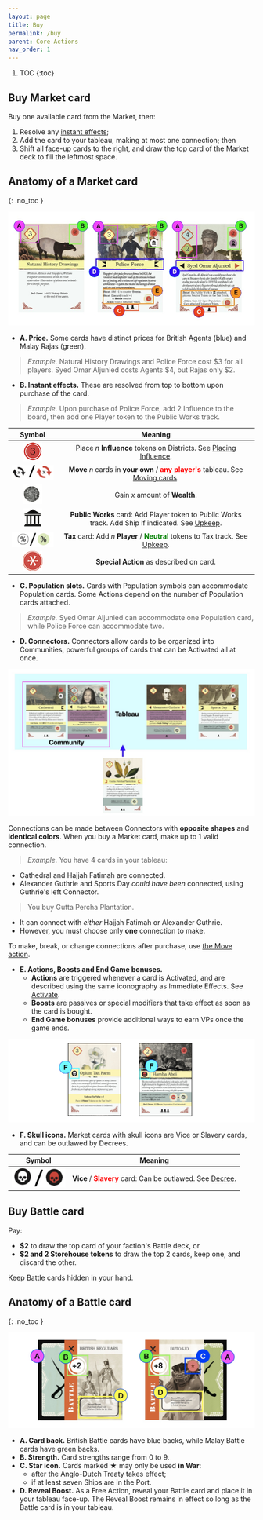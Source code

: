 ```yaml
---
layout: page
title: Buy
permalink: /buy
parent: Core Actions
nav_order: 1
---
```

1. TOC
{:toc}

## Buy Market card

Buy one available card from the Market, then:

1. Resolve any [instant effects](important-concepts#instant-effects);
2. Add the card to your tableau, making at most one connection; then
3. Shift all face-up cards to the right, and draw the top card of the Market deck to fill the leftmost space.

## Anatomy of a Market card
{: .no_toc }

![Market cards](img/4_buy_market_card_anatomy.jpg)

- **A. Price.** Some cards have distinct prices for British Agents (blue) and Malay Rajas (green).
> *Example.* Natural History Drawings and Police Force cost $3 for all players. Syed Omar Aljunied costs Agents $4, but Rajas only $2.
- **B. Instant effects.** These are resolved from top to bottom upon purchase of the card.
> *Example.* Upon purchase of Police Force, add 2 Influence to the board, then add one Player token to the Public Works track.

| Symbol | Meaning |
| :---: | :---: |
| ![Influence](img/icons/influence.png) | Place *n* **Influence** tokens on Districts. See [Placing Influence](important-concepts#placing-influence). |
| ![Move](img/icons/move.png) | **Move** *n* cards in **your own** / <span style="color:red"><strong>any player's</strong></span> tableau. See [Moving cards](important-concepts#moving-cards). |
| ![Wealth](img/icons/wealth.png) | Gain *x* amount of **Wealth**. |
| ![Public Work](img/icons/public_works.png) | **Public Works** card: Add Player token to Public Works track. Add Ship if indicated. See [Upkeep](sequence-of-play#4-check-and-resolve-upkeep). |
| ![Tax and Philanthropy](img/icons/tax_philanthropy.png) | **Tax** card: Add *n* **Player** / <span style="color:green"><strong>Neutral</strong></span> tokens to Tax track. See [Upkeep](sequence-of-play#4-check-and-resolve-upkeep). |
| ![Special](img/icons/special.png) | **Special Action** as described on card. |

- **C. Population slots.** Cards with Population symbols can accommodate Population cards. Some Actions depend on the number of Population cards attached.

> *Example.* Syed Omar Aljunied can accommodate one Population card, while Police Force can accommodate two.

- **D. Connectors.** Connectors allow cards to be organized into Communities, powerful groups of cards that can be Activated all at once.

![Community](img/4_buy_community.jpg)

Connections can be made between Connectors with **opposite shapes** and **identical colors**. When you buy a Market card, make up to 1 valid connection.

> *Example.* You have 4 cards in your tableau:
- Cathedral and Hajjah Fatimah are connected.
- Alexander Guthrie and Sports Day *could have been* connected, using Guthrie's left Connector.

> You buy Gutta Percha Plantation.
- It can connect with *either* Hajjah Fatimah or Alexander Guthrie.
- However, you must choose only **one** connection to make.

To make, break, or change connections after purchase, use [the Move action](important-concepts#moving-cards).

- **E. Actions, Boosts and End Game bonuses.**
    - **Actions** are triggered whenever a card is Activated, and are described using the same iconography as Immediate Effects. See [Activate](activate).
    - **Boosts** are passives or special modifiers that take effect as soon as the card is bought.
    - **End Game bonuses** provide additional ways to earn VPs once the game ends.

![Vice and Slavery](img/4_buy_vice_slavery.jpg)
- **F. Skull icons.** Market cards with skull icons are Vice or Slavery cards, and can be outlawed by Decrees.

| Symbol | Meaning |
| :---: | :---: |
| ![Vice and Slavery](img/icons/vice_slavery.png) | **Vice** / <span style="color:red"><strong>Slavery</strong></span> card: Can be outlawed. See [Decree](decree).  |


## Buy Battle card

Pay:
- **$2** to draw the top card of your faction's Battle deck, or
- **$2 and 2 Storehouse tokens** to draw the top 2 cards, keep one, and discard the other.

Keep Battle cards hidden in your hand. 

## Anatomy of a Battle card
{: .no_toc }

![Battle cards](img/4_buy_battle_card_anatomy.jpg)
- **A. Card back.** British Battle cards have blue backs, while Malay Battle cards have green backs.
- **B. Strength.** Card strengths range from 0 to 9.
- **C. Star icon.** Cards marked &#9733; may only be used **in War**:
    - after the Anglo-Dutch Treaty takes effect;
    - if at least seven Ships are in the Port.
- **D. Reveal Boost.** As a Free Action, reveal your Battle card and place it in your tableau face-up. The Reveal Boost remains in effect so long as the Battle card is in your tableau.